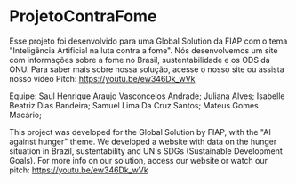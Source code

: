 # ProjetoContraFome
Esse projeto foi desenvolvido para uma Global Solution da FIAP com o tema "Inteligência Artificial na luta contra a fome". Nós desenvolvemos um site com informações sobre a fome no Brasil, sustentabilidade e os ODS da ONU. Para saber mais sobre nossa solução, acesse o nosso site ou assista nosso vídeo Pitch: https://youtu.be/ew346Dk_wVk

Equipe: 
Saul Henrique Araujo Vasconcelos Andrade;
Juliana Alves;
Isabelle Beatriz Dias Bandeira;
Samuel Lima Da Cruz Santos;
Mateus Gomes Macário;

This project was developed for the Global Solution by FIAP, with the "AI against hunger" theme. We developed a website with data on the hunger situation in Brazil, sustentability and UN's SDGs (Sustainable Development Goals). For more info on our solution, access our website or watch our pitch: https://youtu.be/ew346Dk_wVk

